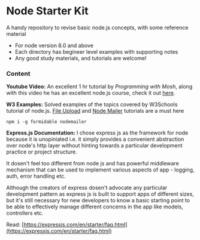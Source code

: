 # Node Starter Kit

A handy repository to revise basic node.js concepts, with some reference material

  - For node version 8.0 and above
  - Each directory has begineer level examples with supporting notes
  - Any good study materials, and tutorials are welcome!

### Content

**Youtube Video:** An excellent 1 hr tutorial by *Programming with Mosh*, along with this video he has an excellent node.js course, check it out [here](https://www.youtube.com/watch?v=TlB_eWDSMt4).

**W3 Examples:** Solved examples of the topics covered by W3Schools tutorial of node.js. [File Upload](https://www.w3schools.com/nodejs/nodejs_uploadfiles.asp) and [Node Mailer](https://www.w3schools.com/nodejs/nodejs_email.asp) tutorials are a must here

```
npm i -g formidable nodemailer
```

**Express.js Documentation:** I chose express js as the framework for node because it is unopiniated i.e. it simply provides a convenient abstraction over node's http layer without hinting towards a particular development practice or project structure.

It dosen't feel too different from node js and has powerful middleware mechanism that can be used to implement various aspects of app - logging, auth, error handling etc.

Although the creators of express dosen't advocate any particular development pattern as express js is built to support apps of different sizes, but it's still necessary for new developers to know a basic starting point to be able to effectively manage different concerns in the app like models, controllers etc.

Read: [https://expressjs.com/en/starter/faq.html](https://expressjs.com/en/starter/faq.html)

